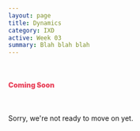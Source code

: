 ```yaml
---
layout: page
title: Dynamics
category: IXD
active: Week 03
summary: Blah blah blah
---
```


<div class="container not-found" style="margin-top: 50px;">
  <div class="bounceInDown animated">
    <div class="fa-5x" style="margin-bottom: 50px;">
    <span class="fa-layers fa-fw" style="color: #E9475E">
      <i class="fas fa-certificate"></i>
      <span class="fa-layers-text fa-inverse" data-fa-transform="shrink-13.5 rotate--30" style="font-weight:900; line-height: 1.15em;">Coming Soon</span>
    </span>
    </div>
  </div>
  <p>
    Sorry, we're not ready to move on yet.
  </p>
</div>
